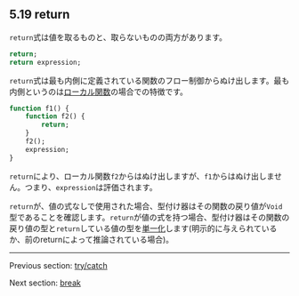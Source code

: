 ## 5.19 return

`return`式は値を取るものと、取らないものの両方があります。

```haxe
return;
return expression;
```

`return`式は最も内側に定義されている関数のフロー制御からぬけ出します。最も内側というのは[ローカル関数](expression-function.md)の場合での特徴です。

```haxe
function f1() {
	function f2() {
		return;
	}
	f2();
	expression;
}
```

`return`により、ローカル関数`f2`からはぬけ出しますが、`f1`からはぬけ出しません。つまり、`expression`は評価されます。

`return`が、値の式なしで使用された場合、型付け器はその関数の戻り値が`Void`型であることを確認します。`return`が値の式を持つ場合、型付け器はその関数の戻り値の型と`return`している値の型を[単一化](type-system-unification.md)します(明示的に与えられているか、前のreturnによって推論されている場合)。

---

Previous section: [try/catch](expression-try-catch.md)

Next section: [break](expression-break.md)